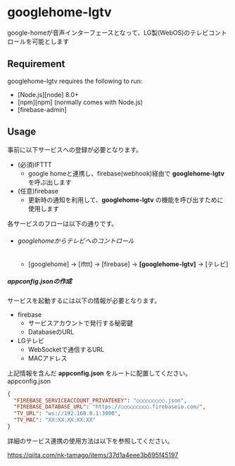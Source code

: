 googlehome-lgtv
====

google-homeが音声インターフェースとなって、LG製(WebOS)のテレビコントロールを可能とします

## Requirement
googlehome-lgtv requires the following to run:

  * [Node.js][node] 8.0+
  * [npm][npm] (normally comes with Node.js)
  * [firebase-admin]

## Usage

事前に以下サービスへの登録が必要となります。
- (必須)IFTTT
  - google homeと連携し、firebase(webhook)経由で **googlehome-lgtv** を呼ぶ出します
- (任意)firebase
  - 更新時の通知を利用して、**googlehome-lgtv** の機能を呼び出すために使用します

各サービスのフローは以下の通りです。
- ###### googlehomeからテレビへのコントロール
  - [googlehome] -> [ifttt] -> [firebase] -> **[googlehome-lgtv]** -> [テレビ]

##### appconfig.jsonの作成
サービスを起動するには以下の情報が必要となります。
- firebase
  - サービスアカウントで発行する秘密鍵
  - DatabaseのURL
- LGテレビ
  - WebSocketで通信するURL
  - MACアドレス

上記情報を含んだ **appconfig.json** をルートに配置してください。
appconfig.json
```json
{
  "FIREBASE_SERVICEACCOUNT_PRIVATEKEY": "○○○○○○○○○.json",
  "FIREBASE_DATABASE_URL": "https://○○○○○○○○○.firebaseio.com/",
  "TV_URL": "ws://192.168.0.1:3000",
  "TV_MAC": "XX:XX:XX:XX:XX"
}
```

詳細のサービス連携の使用方法は以下を参照してください。

https://qiita.com/nk-tamago/items/37d1a4eee3b695f45197
